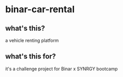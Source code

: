 # binar-car-rental

## what's this?
a vehicle renting platform

## what's this for?
it's a challenge project for Binar x SYNRGY bootcamp
